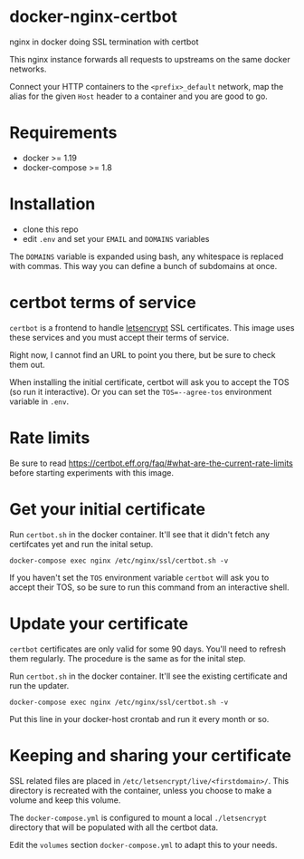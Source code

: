 # docker-nginx-certbot
nginx in docker doing SSL termination with certbot

This nginx instance forwards all requests to upstreams on the same docker networks.

Connect your HTTP containers to the `<prefix>_default` network, map the alias for the given
`Host` header to a container and you are good to go.

# Requirements
- docker >= 1.19
- docker-compose >= 1.8

# Installation
- clone this repo
- edit `.env` and set your `EMAIL` and `DOMAINS` variables

The `DOMAINS` variable is expanded using bash, any whitespace is replaced with commas. This way you can define a bunch of subdomains at once.

# certbot terms of service

`certbot` is a frontend to handle [letsencrypt](https://letsencrypt.org/) SSL certificates.
This image uses these services and you must accept their terms of service.

Right now, I cannot find an URL to point you there, but be sure to check them out.

When installing the initial certificate, certbot will ask you to accept the TOS (so run it interactive). Or you can set the `TOS=--agree-tos` environment variable in `.env`.

# Rate limits

Be sure to read https://certbot.eff.org/faq/#what-are-the-current-rate-limits
before starting experiments with this image.

# Get your initial certificate

Run `certbot.sh` in the docker container. It'll see that it didn't fetch any certifcates yet and run the inital setup.

    docker-compose exec nginx /etc/nginx/ssl/certbot.sh -v
    
If you haven't set the `TOS` environment variable `certbot` will ask you to accept their TOS, so be sure to run this command from an interactive shell.

# Update your certificate

`certbot` certificates are only valid for some 90 days. You'll need to refresh them regularly.
The procedure is the same as for the inital step.

Run `certbot.sh` in the docker container. It'll see the existing certificate and run the updater.

    docker-compose exec nginx /etc/nginx/ssl/certbot.sh -v
    
Put this line in your docker-host crontab and run it every month or so.

# Keeping and sharing your certificate

SSL related files are placed in `/etc/letsencrypt/live/<firstdomain>/`. This
directory is recreated with the container, unless you choose to make a volume
and keep this volume.

The `docker-compose.yml` is configured to mount a local `./letsencrypt` directory that
will be populated with all the certbot data.

Edit the `volumes` section `docker-compose.yml` to adapt this to your needs.
